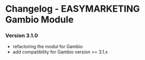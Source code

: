 # Changelog - EASYMARKETING Gambio Module

### Version 3.1.0

- refactoring the modul for Gambio
- add compatibility for Gambio version >= 3.1.x